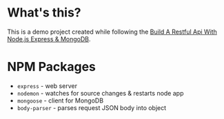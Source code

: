 # What's this?
This is a demo project created while following the [Build A Restful Api With Node.js Express & MongoDB](https://www.youtube.com/watch?v=vjf774RKrLc).

# NPM Packages
* `express` - web server
* `nodemon` - watches for source changes & restarts node app
* `mongoose` - client for MongoDB
* `body-parser` - parses request JSON body into object

